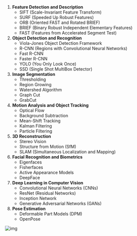 1. **Feature Detection and Description**
   - SIFT (Scale-Invariant Feature Transform)
   - SURF (Speeded Up Robust Features)
   - ORB (Oriented FAST and Rotated BRIEF)
   - BRIEF (Binary Robust Independent Elementary Features)
   - FAST (Features from Accelerated Segment Test)
2. **Object Detection and Recognition**
   - Viola-Jones Object Detection Framework
   - R-CNN (Regions with Convolutional Neural Networks)
   - Fast R-CNN
   - Faster R-CNN
   - YOLO (You Only Look Once)
   - SSD (Single Shot MultiBox Detector)
3. **Image Segmentation**
   - Thresholding
   - Region Growing
   - Watershed Algorithm
   - Graph Cut
   - GrabCut
4. **Motion Analysis and Object Tracking**
   - Optical Flow
   - Background Subtraction
   - Mean-Shift Tracking
   - Kalman Filtering
   - Particle Filtering
5. **3D Reconstruction**
   - Stereo Vision
   - Structure from Motion (SfM)
   - SLAM (Simultaneous Localization and Mapping)
6. **Facial Recognition and Biometrics**
   - Eigenfaces
   - Fisherfaces
   - Active Appearance Models
   - DeepFace
7. **Deep Learning in Computer Vision**
   - Convolutional Neural Networks (CNNs)
   - ResNet (Residual Networks)
   - Inception Network
   - Generative Adversarial Networks (GANs)
8. **Pose Estimation**
   - Deformable Part Models (DPM)
   - OpenPose

![img](assets/watermark,type_ZmFuZ3poZW5naGVpdGk,shadow_10,text_aHR0cHM6Ly9ibG9nLmNzZG4ubmV0L3FxXzE2ODI5MDg1,size_16,color_FFFFFF,t_70#pic_center.png)